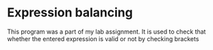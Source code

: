 # Expression balancing
This program was a part of my lab assignment. It is used to check that whether the entered expression is valid or not by checking brackets
